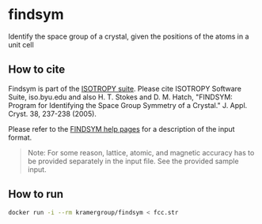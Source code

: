 # findsym

Identify the space group of a crystal, given the positions of the atoms in a unit cell

## How to cite

Findsym is part of the [ISOTROPY suite](http://stokes.byu.edu/iso/findsym.php). Please
cite ISOTROPY Software Suite, iso.byu.edu and also H. T. Stokes and D. M. Hatch, "FINDSYM: Program for Identifying the Space Group Symmetry of a Crystal." J. Appl. Cryst. 38, 237-238 (2005).

Please refer to the [FINDSYM help pages](http://stokes.byu.edu/iso/findsymhelp.php) for a description of the input format.

> Note: For some reason, lattice, atomic, and magnetic accuracy has to be provided separately in the input file. See the provided sample input.

## How to run

```bash
docker run -i --rm kramergroup/findsym < fcc.str
```
